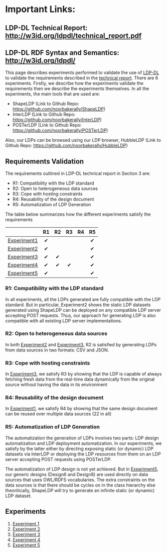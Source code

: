 # Important Links:
## LDP-DL Technical Report: http://w3id.org/ldpdl/technical_report.pdf
## LDP-DL RDF Syntax and Semantics: http://w3id.org/ldpdl/

This page describes experiments performed to validate the use of [LDP-DL](https://w3id.org/ldpdl/) to validate the requirements described in the [technical report](http://w3id.org/ldpdl/technical_report.pdf). There are 6 experiments. Firstly, we describe how the experiments validate the requirements then we describe the experiments themselves. In all the experiments, the main tools that are used are:
- ShapeLDP (Link to Github Repo: https://github.com/noorbakerally/ShapeLDP)
- InterLDP (Link to Github Repo: https://github.com/noorbakerally/InterLDP)
- POSTerLDP (Link to Github Repo: https://github.com/noorbakerally/POSTerLDP)

Also, our LDPs can be browsed using our LDP browser, HubbleLDP (Link to Github Repo: https://github.com/noorbakerally/HubbleLDP)

## Requirements Validation
The requirements outlined in LDP-DL technical report in Section 3 are:
- R1: Compatibility with the LDP standard
- R2: Open to heterogeneous data sources
- R3: Cope with hosting constraints
- R4: Reusability of the design document
- R5: Automatization of LDP Generation

The table below summarizes how the different experiments satisfy the requirements

|             | R1 | R2 | R3 | R4 | R5 |
|-------------|:--:|:--:|:--:|:--:|:--:|
| [Experiment1](https://stackedit.io/viewer#!url=https://raw.githubusercontent.com/noorbakerally/LDPDatasetExamples/master/experiment1.md) | &#10004;   |    |    |    |  &#10004;  |
| [Experiment2](https://stackedit.io/viewer#!url=https://raw.githubusercontent.com/noorbakerally/LDPDatasetExamples/master/experiment2.md) | &#10004;   |    |    |    | &#10004;   |
| [Experiment3](https://stackedit.io/viewer#!url=https://raw.githubusercontent.com/noorbakerally/LDPDatasetExamples/master/experiment4.md) | &#10004;    | &#10004;   |    |    | &#10004;   |
| [Experiment4](https://stackedit.io/viewer#!url=https://raw.githubusercontent.com/noorbakerally/LDPDatasetExamples/master/experiment4.md) | &#10004;    |  &#10004;  | &#10004;   |    |&#10004;    |
| [Experiment5](https://stackedit.io/viewer#!url=https://raw.githubusercontent.com/noorbakerally/LDPDatasetExamples/master/experiment5.md) | &#10004;    |    |    |    | &#10004;   |

### R1: Compatibility with the LDP standard
In all experiments, all the LDPs generated are fully compatible with the LDP standard. But in particular, Experiment2 shows the static LDP datasets generated using ShapeLDP can be deployed on any compatible LDP server accepting POST requests. Thus, our approach for generating LDP is also compatible with all existing LDP server implementations.

### R2: Open to heterogeneous data sources
In both [Experiment2](#experiment2) and [Experiment3](#experiment3), R2 is satisfied by generating LDPs from data sources in two formats: CSV and JSON.

### R3: Cope with hosting constraints
In [Experiment3](#experiment3), we satisfy R3 by showing that the LDP is capable of always fetching fresh data from the real-time data dynamically from the original source without having the data in its environment 

### R4: Reusability of the design document
In [Experiment1](#experiment1), we satisfy R4 by showing that the same design document can be reused over multiple data sources (22 in all)

### R5: Automatization of LDP Generation
The automatization the generation of LDPs involves two parts: LDP design automatization and LDP deployment automatization. In our experiments, we satisfy by the latter either by directing exposing static (or dynamic) LDP datasets via InterLDP or deploying the LDP resources from them on an LDP server accepting POST requests using POSTerLDP.

The automatization of LDP design is not yet achieved. But in [Experiment5](#experiment5), our generic designs (Design6 and Design8) are used directly on data sources that uses OWL/RDFS vocabularies. The extra constraints on the data sources is that there should be cycles on in the class hierarchy else theoritically, ShapeLDP will try to generate an infinite static (or dynamic) LDP dataset. 


## Experiments
1. [Experiment 1](https://stackedit.io/viewer#!url=https://raw.githubusercontent.com/noorbakerally/LDPDatasetExamples/master/experiment1.md)
2. [Experiment 2](https://stackedit.io/viewer#!url=https://raw.githubusercontent.com/noorbakerally/LDPDatasetExamples/master/experiment2.md)
3. [Experiment 3](https://stackedit.io/viewer#!url=https://raw.githubusercontent.com/noorbakerally/LDPDatasetExamples/master/experiment3.md)
4. [Experiment 4](https://stackedit.io/viewer#!url=https://raw.githubusercontent.com/noorbakerally/LDPDatasetExamples/master/experiment4.md)
5. [Experiment 5](https://stackedit.io/viewer#!url=https://raw.githubusercontent.com/noorbakerally/LDPDatasetExamples/master/experiment5.md)











